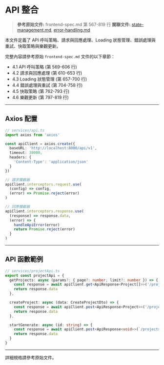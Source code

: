 # API 整合

> **參考原始文件:** frontend-spec.md 第 567-819 行
> **關聯文件:** [state-management.md](./state-management.md), [error-handling.md](./error-handling.md)

本文件定義了 API 呼叫策略、請求與回應處理、Loading 狀態管理、錯誤處理與重試、快取策略與樂觀更新。

完整內容請參考原始 `frontend-spec.md` 文件的以下章節：
- 4.1 API 呼叫策略 (第 569-606 行)
- 4.2 請求與回應處理 (第 610-653 行)
- 4.3 Loading 狀態管理 (第 657-700 行)
- 4.4 錯誤處理與重試 (第 704-758 行)
- 4.5 快取策略 (第 762-793 行)
- 4.6 樂觀更新 (第 797-819 行)

---

## Axios 配置

```typescript
// services/api.ts
import axios from 'axios'

const apiClient = axios.create({
  baseURL: 'http://localhost:8000/api/v1',
  timeout: 30000,
  headers: {
    'Content-Type': 'application/json'
  }
})

// 請求攔截器
apiClient.interceptors.request.use(
  (config) => config,
  (error) => Promise.reject(error)
)

// 回應攔截器
apiClient.interceptors.response.use(
  (response) => response.data,
  (error) => {
    handleApiError(error)
    return Promise.reject(error)
  }
)
```

---

## API 函數範例

```typescript
// services/projectApi.ts
export const projectApi = {
  getProjects: async (params?: { page?: number; limit?: number }) => {
    const response = await apiClient.get<ApiResponse<Project[]>>('/projects', { params })
    return response.data
  },

  createProject: async (data: CreateProjectDto) => {
    const response = await apiClient.post<ApiResponse<Project>>('/projects', data)
    return response.data
  },

  startGenerate: async (id: string) => {
    const response = await apiClient.post<ApiResponse<void>>(`/projects/${id}/generate`)
    return response.data
  }
}
```

---

詳細規格請參考原始文件。
